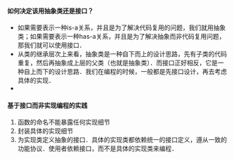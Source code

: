 #### 如何决定该用抽象类还是接口？

- 如果需要表示一种is-a关系，并且是为了解决代码复用的问题，我们就用抽象类；如果需要表示一种has-a关系，并且是为了解决抽象而非代码复用问题，那我们就可以使用接口．
- 从类的继承层次上来看，抽象类是一种自下而上的设计思路，先有子类的代码重复，然后再抽象成上层的父类（也就是抽象类）．而接口正好相反，它是一种自上而下的设计思路．我们在编程的时候，一般都是先接口设计，再去考虑具体的实现．
- 

#### 基于接口而非实现编程的实践

1. 函数的命名不能暴露任何实现细节
2. 封装具体的实现细节
3. 为实现类定义抽象的接口．具体的实现类都依赖统一的接口定义，遵从一致的功能协议．使用者依赖接口，而不是具体的实现类来编程．